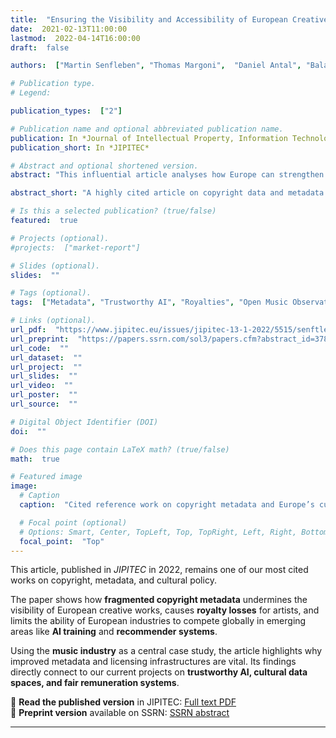 ```yaml
---
title:  "Ensuring the Visibility and Accessibility of European Creative Content on the World Market: The Need for Copyright Data Improvement in the Light of New Technologies"
date:  2021-02-13T11:00:00
lastmod:  2022-04-14T16:00:00
draft:  false

authors:  ["Martin Senfleben", "Thomas Margoni",  "Daniel Antal", "Balazs Bodó",  "Stef van Gompel", "Christian Handke", "Martin Kretschmer", "Joost Poort", "João Quintais", "Sebastian Felix Schwemer"]

# Publication type.
# Legend:

publication_types:  ["2"]

# Publication name and optional abbreviated publication name.
publication: In *Journal of Intellectual Property, Information Technology and Electronic Commerce Law*
publication_short: In *JIPITEC*

# Abstract and optional shortened version.
abstract: "This influential article analyses how Europe can strengthen the visibility and accessibility of its cultural and creative works by improving copyright data infrastructures. It highlights the risks of poor metadata, the opportunities of Article 17 of the CDSM Directive, and the importance of trustworthy systems for licensing and remuneration. The music sector, where fragmented metadata leads to lost royalties and unfair competition, provides key examples. The work continues to inform our projects on trustworthy AI, data governance, and cultural data spaces."

abstract_short: "A highly cited article on copyright data and metadata policies, with strong implications for Europe’s music industry and cultural data spaces."

# Is this a selected publication? (true/false)
featured:  true

# Projects (optional).
#projects:  ["market-report"]

# Slides (optional).
slides:  ""

# Tags (optional).
tags:  ["Metadata", "Trustworthy AI", "Royalties", "Open Music Observatory"]

# Links (optional).
url_pdf:  "https://www.jipitec.eu/issues/jipitec-13-1-2022/5515/senftleben_pdf.pdf"
url_preprint:  "https://papers.ssrn.com/sol3/papers.cfm?abstract_id=3785272"
url_code:  ""
url_dataset:  ""
url_project:  ""
url_slides:  ""
url_video:  ""
url_poster:  ""
url_source:  ""

# Digital Object Identifier (DOI)
doi:  ""

# Does this page contain LaTeX math? (true/false)
math:  true

# Featured image
image:
  # Caption
  caption:  "Cited reference work on copyright metadata and Europe’s cultural industries"

  # Focal point (optional)
  # Options: Smart, Center, TopLeft, Top, TopRight, Left, Right, BottomLeft, Bottom, BottomRight
  focal_point:  "Top"
---
```


This article, published in *JIPITEC* in 2022, remains one of our most cited works on copyright, metadata, and cultural policy.  

The paper shows how **fragmented copyright metadata** undermines the visibility of European creative works, causes **royalty losses** for artists, and limits the ability of European industries to compete globally in emerging areas like **AI training** and **recommender systems**.  

Using the **music industry** as a central case study, the article highlights why improved metadata and licensing infrastructures are vital. Its findings directly connect to our current projects on **trustworthy AI, cultural data spaces, and fair remuneration systems**.  

📄 **Read the published version** in JIPITEC: [Full text PDF](https://www.jipitec.eu/jipitec/article/view/345/338)  
📄 **Preprint version** available on SSRN: [SSRN abstract](https://ssrn.com/abstract=3785272)  

---
